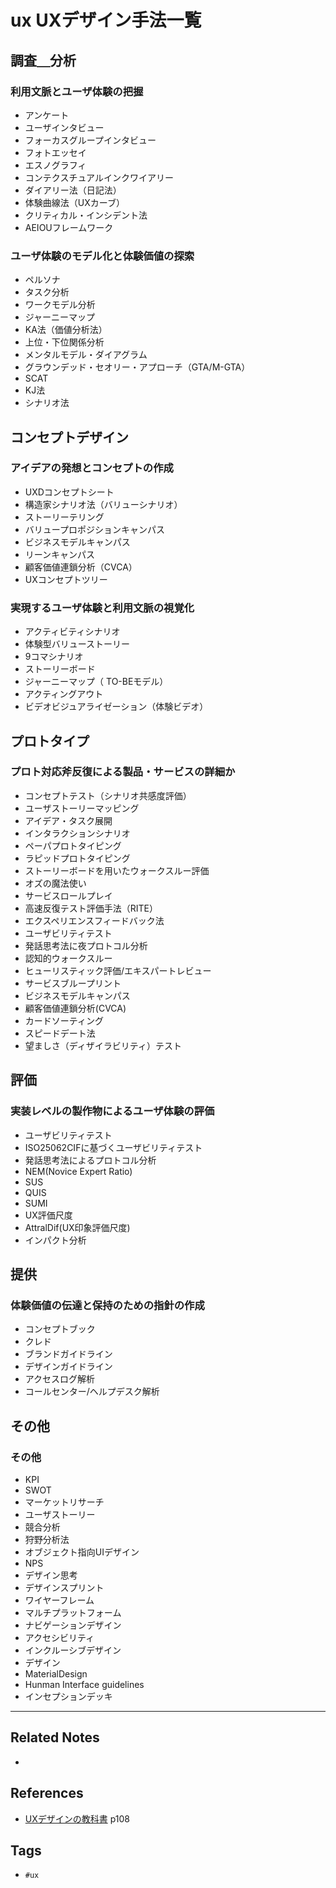 # ux  UXデザイン手法一覧
## 調査＿分析
### 利用文脈とユーザ体験の把握
- アンケート
- ユーザインタビュー
- フォーカスグループインタビュー
- フォトエッセイ
- エスノグラフィ
- コンテクスチュアルインクワイアリー
- ダイアリー法（日記法）
- 体験曲線法（UXカーブ）
- クリティカル・インシデント法
- AEIOUフレームワーク

### ユーザ体験のモデル化と体験価値の探索
- ペルソナ
- タスク分析
- ワークモデル分析
- ジャーニーマップ
- KA法（価値分析法）
- 上位・下位関係分析
- メンタルモデル・ダイアグラム
- グラウンデッド・セオリー・アプローチ（GTA/M-GTA）
- SCAT
- KJ法
- シナリオ法

## コンセプトデザイン
### アイデアの発想とコンセプトの作成
- UXDコンセプトシート
- 構造家シナリオ法（バリューシナリオ）
- ストーリーテリング
- バリュープロポジションキャンパス
- ビジネスモデルキャンパス
- リーンキャンパス
- 顧客価値連鎖分析（CVCA）
- UXコンセプトツリー

### 実現するユーザ体験と利用文脈の視覚化
- アクティビティシナリオ
- 体験型バリューストーリー
- 9コマシナリオ
- ストーリーボード
- ジャーニーマップ（ TO-BEモデル）
- アクティングアウト
- ビデオビジュアライゼーション（体験ビデオ）


## プロトタイプ
### プロト対応斧反復による製品・サービスの詳細か
- コンセプトテスト（シナリオ共感度評価）
- ユーザストーリーマッピング
- アイデア・タスク展開
- インタラクションシナリオ
- ペーパプロトタイピング
- ラピッドプロトタイピング
- ストーリーボードを用いたウォークスルー評価
- オズの魔法使い
- サービスロールプレイ
- 高速反復テスト評価手法（RITE）
- エクスペリエンスフィードバック法
- ユーザビリティテスト
- 発話思考法に夜プロトコル分析
- 認知的ウォークスルー
- ヒューリスティック評価/エキスパートレビュー
- サービスブループリント
- ビジネスモデルキャンパス
- 顧客価値連鎖分析(CVCA)
- カードソーティング
- スピードデート法
- 望ましさ（ディザイラビリティ）テスト

## 評価
### 実装レベルの製作物によるユーザ体験の評価
- ユーザビリティテスト
- ISO25062CIFに基づくユーザビリティテスト
- 発話思考法によるプロトコル分析
- NEM(Novice Expert Ratio)
- SUS
- QUIS
- SUMI
- UX評価尺度
- AttralDif(UX印象評価尺度)
- インパクト分析

## 提供
### 体験価値の伝達と保持のための指針の作成
- コンセプトブック
- クレド
- ブランドガイドライン
- デザインガイドライン
- アクセスログ解析
- コールセンター/ヘルプデスク解析

## その他
### その他
- KPI
- SWOT
- マーケットリサーチ
- ユーザストーリー
- 競合分析
- 狩野分析法
- オブジェクト指向UIデザイン
- NPS
- デザイン思考
- デザインスプリント
- ワイヤーフレーム
- マルチプラットフォーム
- ナビゲーションデザイン
- アクセシビリティ
- インクルーシブデザイン
- デザイン
- MaterialDesign
- Hunman Interface guidelines
- インセプションデッキ



---
## Related Notes
- 

## References
- [UXデザインの教科書](https://www.amazon.co.jp/dp/B09993DLMS/ref=dp-kindle-redirect?_encoding=UTF8&btkr=1) p108

## Tags
- `#ux` 